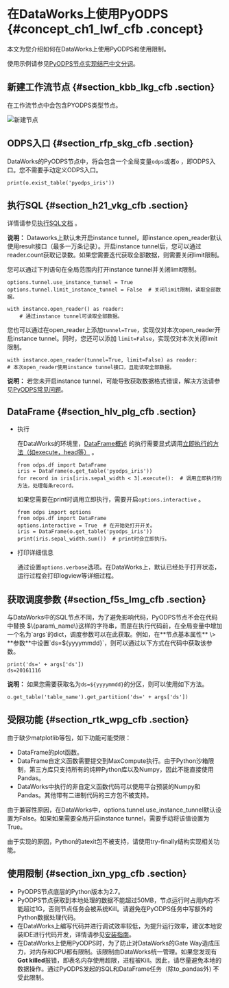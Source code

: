# 在DataWorks上使用PyODPS {#concept_ch1_lwf_cfb .concept}

本文为您介绍如何在DataWorks上使用PyODPS和使用限制。

使用示例请参见[PyODPS节点实现结巴中文分词](../../../../cn.zh-CN/最佳实践/数据开发/PyODPS节点实现结巴中文分词.md#)。

## 新建工作流节点 {#section_kbb_lkg_cfb .section}

在工作流节点中会包含PYODPS类型节点。

![新建节点](http://static-aliyun-doc.oss-cn-hangzhou.aliyuncs.com/assets/img/21169/156341515311645_zh-CN.png)

## ODPS入口 {#section_rfp_skg_cfb .section}

DataWorks的PyODPS节点中，将会包含一个全局变量`odps`或者`o` ，即ODPS入口。您不需要手动定义ODPS入口。

``` {#codeblock_vkj_thd_2v7 .language-python}
print(o.exist_table('pyodps_iris'))
```

## 执行SQL {#section_h21_vkg_cfb .section}

详情请参见[执行SQL文档](cn.zh-CN/开发/PyODPS/基本操作/SQL.md#) 。

**说明：** Dataworks上默认未开启instance tunnel，即instance.open\_reader默认使用result接口（最多一万条记录）。开启instance tunnel后，您可以通过reader.count获取记录数。如果您需要迭代获取全部数据，则需要关闭limit限制。

您可以通过下列语句在全局范围内打开instance tunnel并关闭limit限制。

``` {#codeblock_nwe_0gl_1op .language-python}
options.tunnel.use_instance_tunnel = True
options.tunnel.limit_instance_tunnel = False  # 关闭limit限制，读取全部数据。

with instance.open_reader() as reader:
    # 通过instance tunnel可读取全部数据。
```

您也可以通过在open\_reader上添加`tunnel=True`，实现仅对本次open\_reader开启instance tunnel。同时，您还可以添加 `limit=False`，实现仅对本次关闭limit限制。

``` {#codeblock_lc6_71m_sfj .language-python}
with instance.open_reader(tunnel=True, limit=False) as reader:
# 本次open_reader使用instance tunnel接口，且能读取全部数据。
```

**说明：** 若您未开启instance tunnel，可能导致获取数据格式错误，解决方法请参见[PyODPS常见问题](https://help.aliyun.com/knowledge_detail/88457.html)。

## DataFrame {#section_hlv_plg_cfb .section}

-   执行

    在DataWorks的环境里，[DataFrame概述](cn.zh-CN/开发/PyODPS/DataFrame/快速入门.md#) 的执行需要显式调用[立即执行的方法（如execute，head等）](cn.zh-CN/开发/PyODPS/DataFrame/执行.md#) 。

    ``` {#codeblock_5eg_qf5_zdz .language-python}
    from odps.df import DataFrame
    iris = DataFrame(o.get_table('pyodps_iris'))
    for record in iris[iris.sepal_width < 3].execute():  # 调用立即执行的方法，处理每条record。
    ```

    如果您需要在print时调用立即执行，需要开启`options.interactive` 。

    ``` {#codeblock_3ab_73u_onw .language-python}
    from odps import options
    from odps.df import DataFrame
    options.interactive = True  # 在开始处打开开关。
    iris = DataFrame(o.get_table('pyodps_iris'))
    print(iris.sepal_width.sum())  # print时会立即执行。
    ```

-   打印详细信息

    通过设置`options.verbose`选项。在DataWorks上，默认已经处于打开状态，运行过程会打印logview等详细过程。


## 获取调度参数 {#section_f5s_lmg_cfb .section}

与DataWorks中的SQL节点不同，为了避免影响代码，PyODPS节点不会在代码中替换 $\{param\_name\}这样的字符串，而是在执行代码前，在全局变量中增加一个名为`args`的dict，调度参数可以在此获取。例如，在**节点基本属性** \> **参数**中设置`ds=${yyyymmdd}`，则可以通过以下方式在代码中获取该参数。

``` {#codeblock_vv7_lyt_5hn .language-sql}
print('ds=' + args['ds'])
ds=20161116
```

**说明：** 如果您需要获取名为`ds=${yyyymmdd}`的分区，则可以使用如下方法。

``` {#codeblock_i9k_mxx_alt .language-python}
o.get_table('table_name').get_partition('ds=' + args['ds'])
```

## 受限功能 {#section_rtk_wpg_cfb .section}

由于缺少matplotlib等包，如下功能可能受限：

-   DataFrame的plot函数。
-   DataFrame自定义函数需要提交到MaxCompute执行。由于Python沙箱限制，第三方库只支持所有的纯粹Python库以及Numpy，因此不能直接使用Pandas。
-   DataWorks中执行的非自定义函数代码可以使用平台预装的Numpy和Pandas。其他带有二进制代码的三方包不被支持。

由于兼容性原因，在DataWorks中，options.tunnel.use\_instance\_tunnel默认设置为False。如果如果需要全局开启instance tunnel，需要手动将该值设置为True。

由于实现的原因，Python的atexit包不被支持，请使用try-finally结构实现相关功能。

## 使用限制 {#section_ixn_ypg_cfb .section}

-   PyODPS节点底层的Python版本为2.7。
-   PyODPS节点获取到本地处理的数据不能超过50MB，节点运行时占用内存不能超过1G，否则节点任务会被系统Kill。请避免在PyODPS任务中写额外的Python数据处理代码。
-   在DataWorks上编写代码并进行调试效率较低，为提升运行效率，建议本地安装IDE进行代码开发，详情请参见[安装指南](cn.zh-CN/开发/PyODPS/安装指南.md#)。
-   在DataWorks上使用PyODPS时，为了防止对DataWorks的Gate Way造成压力，对内存和CPU都有限制。该限制由DataWorks统一管理。如果您发现有**Got killed**报错，即表名内存使用超限，进程被Kill。因此，请尽量避免本地的数据操作。通过PyODPS发起的SQL和DataFrame任务（除to\_pandas外\) 不受此限制。

